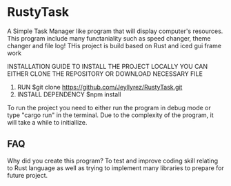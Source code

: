 # RustyTask

A Simple Task Manager like program that will display computer's resources. This program include many functaniality such as speed changer, theme changer and file log! 
THis project is build based on Rust and iced gui frame work

INSTALLATION GUIDE
TO INSTALL THE PROJECT LOCALLY YOU CAN EITHER CLONE THE REPOSITORY OR DOWNLOAD NECESSARY FILE
1. RUN $git clone https://github.com/Jeyllyrez/RustyTask.git
2. INSTALL DEPENDENCY $npm install

To run the project you need to either run the program in debug mode or type "cargo run" in the terminal. 
Due to the complexity of the program, it will take a while to initiallize.

## FAQ
Why did you create this program?
To test and improve coding skill relating to Rust language as well as trying to implement many libraries to prepare for future project.
